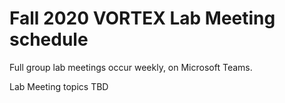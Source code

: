 # Fall 2020 VORTEX Lab Meeting schedule

Full group lab meetings occur weekly, on Microsoft Teams.

Lab Meeting topics TBD
<!--
| Week | Date | Topic | Lead |
| ---- | ---- | ---- | ---- |
| 1 | - | Introductions, Lab Handbook Intro | Jason |
| 2 | - | Handbook revisions & Grants | Jason |
| 3 | - | Stats lesson | Jason |
| 4 | - | TidyTuesday activity | Jason |
| 5 | - |  | ---- |
| 6 | - | Journal Club / Questions About Science | Jason |
| 7 | - | ARTERY Recap | Students |
| 8 | - | TBD | TBD |
| 9 | - | Presentation club | All |
| 10 | - | Journal Club | TBD |
| 11 | - | Volunteer data presentations | Carol, Josh, Taylor |
| 12 | - | TBD | TBD |
| 13 | - | 472 literature presentations | Nidhi & Ann |
| 14 | - | Term review and SOCIAL | Jason |
-->
